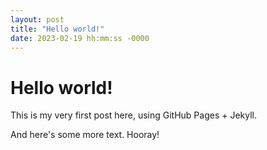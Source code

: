 ```yaml
---
layout: post
title: "Hello world!"
date: 2023-02-19 hh:mm:ss -0000
---
```


# Hello world!

This is my very first post here, using GitHub Pages + Jekyll.
<!--more-->
And here's some more text. Hooray!
